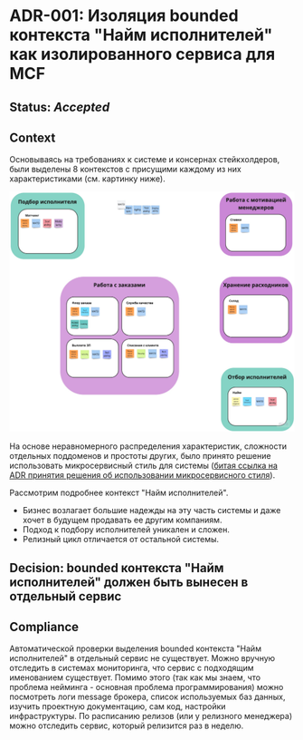 # ADR-001: Изоляция bounded контекста "Найм исполнителей" как изолированного сервиса для MCF

## Status: *Accepted*

## Context

Основываясь на требованиях к системе и консернах стейкхолдеров, были выделены 8 контекстов с присущими каждому из них характеристиками (см. картинку ниже).

![Characteristics for every bounded context](./BoundedContextChars.jpg)

На основе неравномерного распределения характеристик, сложности отдельных поддоменов и простоты других,
было принято решение использовать микросервисный стиль для системы
([битая ссылка на ADR принятия решения об использовании микросервисного стиля](./nowhere.md)).

Рассмотрим подробнее контекст "Найм исполнителей".

- Бизнес возлагает большие надежды на эту часть системы и даже хочет в будущем продавать ее другим компаниям.
- Подход к подбору исполнителей уникален и сложен.
- Релизный цикл отличается от остальной системы.

## Decision: bounded контекста "Найм исполнителей" должен быть вынесен в отдельный сервис

## Compliance

Автоматической проверки выделения bounded контекста "Найм исполнителей" в отдельный сервис не существует. Можно вручную отследить в системах мониторинга, что сервис
с подходящим именованием существует. Помимо этого (так как мы знаем, что проблема нейминга - основная проблема программирования) можно посмотреть логи message брокера,
список используемых баз данных, изучить проектную документацию, сам код, настройки инфраструктуры.
По расписанию релизов (или у релизного менеджера) можно отследить сервис, который релизится раз в неделю.
